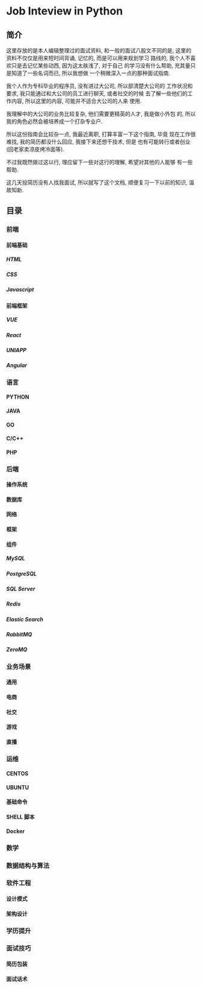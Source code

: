 # Job Inteview in Python

## 简介

这里存放的是本人编辑整理过的面试资料, 和一般的面试八股文不同的是,
这里的资料不仅仅是用来短时间背诵, 记忆的, 而是可以用来规划学习
路线的, 我个人不喜欢只是去记忆某些动西, 因为这太肤浅了, 对于自己
的学习没有什么帮助, 充其量只是知道了一些名词而已, 所以我想做
一个稍微深入一点的那种面试指南.

我个人作为专科毕业的程序员, 没有进过大公司, 所以部清楚大公司的
工作状况和要求, 我只能通过和大公司的员工进行聊天, 或者社交的时候
去了解一些他们的工作内容, 所以这里的内容, 可能并不适合大公司的人来
使用.

我理解中的大公司的业务比较复杂, 他们需要更精英的人才, 我是做小外包
的, 所以我的角色必然会被培养成一个打杂专业户.

所以这份指南会比较杂一点, 我最近离职, 打算丰富一下这个指南, 毕竟
现在工作很难找, 我的简历都没什么回应, 我接下来还想干技术, 但是
也有可能转行或者创业(回老家卖凉皮烤冷面等).

不过我既然做过这以行, 理应留下一些对这行的理解, 希望对其他的人能够
有一些帮助.

这几天投简历没有人找我面试, 所以就写了这个文档, 顺便复习一下以前的知识,
温故知新.

## 目录

### 前端

#### 前端基础
##### HTML
##### CSS
##### Javascript

#### 前端框架
##### VUE 
##### React
##### UNIAPP
##### Angular

### 语言

#### PYTHON
#### JAVA
#### GO
#### C/C++
#### PHP

### 后端

#### 操作系统
#### 数据库
#### 网络
#### 框架
#### 组件

##### MySQL
##### PostgreSQL
##### SQL Server
##### Redis
##### Elastic Search
##### RabbitMQ
##### ZeroMQ

### 业务场景

#### 通用
#### 电商
#### 社交
#### 游戏
#### 直播

### 运维

#### CENTOS
#### UBUNTU
#### 基础命令
#### SHELL 脚本
#### Docker

### 数学
### 数据结构与算法

### 软件工程

#### 设计模式
#### 架构设计

### 学历提升

### 面试技巧

#### 简历包装

#### 面试话术
